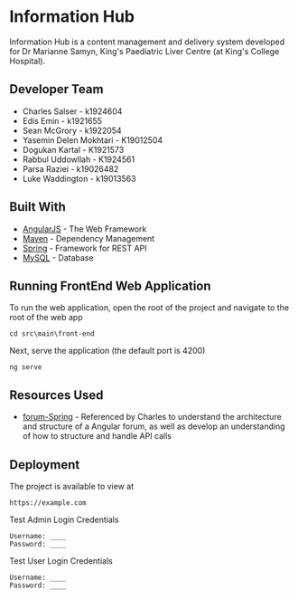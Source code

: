 # Information Hub
Information Hub is a content management and delivery system developed for Dr Marianne Samyn, King's Paediatric Liver Centre (at King's College Hospital). 
## Developer Team
* Charles Salser - k1924604
* Edis Emin - k1921655
* Sean McGrory - k1922054
* Yasemin Delen Mokhtari - K19012504
* Dogukan Kartal - K1921573
* Rabbul Uddowllah - K1924561
* Parsa Raziei - k19026482
* Luke Waddington - k19013563
## Built With
* [AngularJS](https://angular.io/) - The Web Framework
* [Maven](https://maven.apache.org/) - Dependency Management
* [Spring](https://spring.io/) - Framework for REST API
* [MySQL](https://www.mysql.com/) - Database

## Running FrontEnd Web Application
To run the web application, open the root of the project and navigate to the root of the web app
```
cd src\main\front-end
```
Next, serve the application (the default port is 4200)
```
ng serve
```
## Resources Used
* [forum-Spring](https://github.com/daimao1/forum-Spring) - Referenced by Charles to understand the architecture and structure of a Angular forum, as well as develop an understanding of how to structure and handle API calls  
## Deployment
The project is available to view at
```
https://example.com
```
Test Admin Login Credentials
```
Username: ____
Password: ____
```
Test User Login Credentials
```
Username: ____
Password: ____
```

